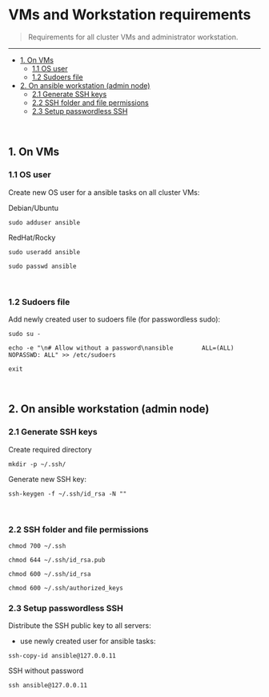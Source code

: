 # VMs and Workstation requirements

> Requirements for all cluster VMs and administrator workstation.

<hr>

- [1. On VMs](#1-on-vms)
  - [1.1 OS user](#1-1-os-user)
  - [1.2 Sudoers file](#1-2-sudoers-file)
- [2. On ansible workstation (admin node)](#2-on-ansible-workstation-admin-node)
  - [2.1 Generate SSH keys](#2-1-generate-ssh-keys)
  - [2.2 SSH folder and file permissions](#2-2-ssh-folder-and-file-permissions)
  - [2.3 Setup passwordless SSH](#2-3-setup-passwordless-ssh)

<br>

## 1. On VMs

### 1.1 OS user

Create new OS user for a ansible tasks on all cluster VMs:

Debian/Ubuntu

```shell
sudo adduser ansible
```

RedHat/Rocky

```shell
sudo useradd ansible
```

```shell
sudo passwd ansible
```

<br>

### 1.2 Sudoers file

Add newly created user to sudoers file (for passwordless sudo):

```shell
sudo su -
```

```shell
echo -e "\n# Allow without a password\nansible        ALL=(ALL)       NOPASSWD: ALL" >> /etc/sudoers
```

```shell
exit
```

<br>

## 2. On ansible workstation (admin node)

### 2.1 Generate SSH keys

Create required directory

```shell
mkdir -p ~/.ssh/
```

Generate new SSH key:

```shell
ssh-keygen -f ~/.ssh/id_rsa -N ""
```

<br>

### 2.2 SSH folder and file permissions

```shell
chmod 700 ~/.ssh
```

```shell
chmod 644 ~/.ssh/id_rsa.pub
```

```shell
chmod 600 ~/.ssh/id_rsa
```

```shell
chmod 600 ~/.ssh/authorized_keys
```

### 2.3 Setup passwordless SSH

Distribute the SSH public key to all servers:

- use newly created user for ansible tasks:

```shell
ssh-copy-id ansible@127.0.0.11
```

SSH without password

```shell
ssh ansible@127.0.0.11
```